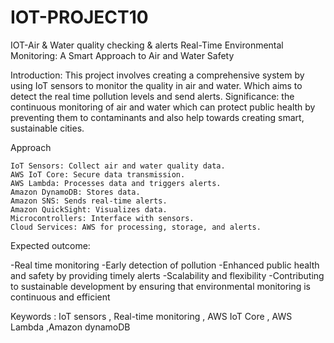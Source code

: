 # IOT-PROJECT10
IOT-Air & Water quality checking & alerts
Real-Time Environmental Monitoring: A Smart Approach to Air and Water Safety

Introduction: This project involves creating a comprehensive system by using IoT sensors to monitor the quality in air and water. Which aims to detect the real time pollution levels and send alerts.
Significance: the continuous monitoring of air and water which can protect public health by preventing them to contaminants and also help towards creating smart, sustainable cities.

Approach

    IoT Sensors: Collect air and water quality data.
    AWS IoT Core: Secure data transmission.
    AWS Lambda: Processes data and triggers alerts.
    Amazon DynamoDB: Stores data.
    Amazon SNS: Sends real-time alerts.
    Amazon QuickSight: Visualizes data.
    Microcontrollers: Interface with sensors.
    Cloud Services: AWS for processing, storage, and alerts.

Expected outcome:

-Real time monitoring -Early detection of pollution -Enhanced public health and safety by providing timely alerts -Scalability and flexibility -Contributing to sustainable development by ensuring that environmental monitoring is continuous and efficient

Keywords : IoT sensors , Real-time monitoring , AWS IoT Core , AWS Lambda ,Amazon dynamoDB

